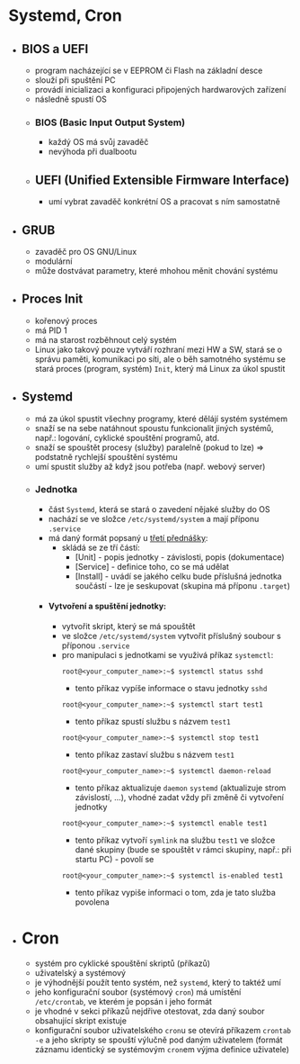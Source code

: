 # Systemd, Cron

- ## BIOS a UEFI
  - program nacházející se v EEPROM či Flash na základní desce
  - slouží při spuštění PC
  - provádí inicializaci a konfiguraci připojených hardwarových zařízení
  - následně spustí OS
  - ### BIOS (Basic Input Output System)
    - každý OS má svůj zavaděč
    - nevýhoda při dualbootu
  - ## UEFI (Unified Extensible Firmware Interface)
    - umí vybrat zavaděč konkrétní OS a pracovat s ním samostatně

- ## GRUB
  - zavaděč pro OS GNU/Linux
  - modulární
  - může dostvávat parametry, které mhohou měnit chování systému

- ## Proces Init
   - kořenový proces
   - má PID 1
   - má na starost rozběhnout celý systém
   - Linux jako takový pouze vytváří rozhraní mezi HW a SW, stará se o správu paměti, komunikaci po síti, ale o běh samotného systému se stará proces (program, systém) ```Init```, který má Linux za úkol spustit

- ## Systemd
  - má za úkol spustit všechny programy, které dělájí systém systémem
  - snaží se na sebe natáhnout spoustu funkcionalit jiných systémů, např.: logování, cyklické spouštění programů, atd.
  - snaží se spouštět procesy (služby) paralelně (pokud to lze) => podstatně rychlejší spouštění systému
  - umí spustit služby až když jsou potřeba (např. webový server)
  - ### Jednotka
    - část ```Systemd```, která se stará o zavedení nějaké služby do OS
    - nachází se ve složce ```/etc/systemd/system``` a mají příponu ```.service```
    - má daný formát popsaný u [třetí přednášky](http://seidl.cs.vsb.cz/wiki2/index.php/SOS):
      - skládá se ze tří částí:
        - [Unit] - popis jednotky - závislosti, popis (dokumentace)
        - [Service] - definice toho, co se má udělat
        - [Install] - uvádí se jakého celku bude příslušná jednotka součástí - lze je seskupovat (skupina má příponu ```.target```)
    - #### Vytvoření a spuštění jednotky:
      - vytvořit skript, který se má spouštět
      - ve složce ```/etc/systemd/system``` vytvořit příslušný soubour s příponou ```.service```
      - pro manipulaci s jednotkami se využivá příkaz ```systemctl```:
        ```console
        root@<your_computer_name>:~$ systemctl status sshd
        ```
        - tento příkaz vypíše informace o stavu jednotky ```sshd```
        ```console
        root@<your_computer_name>:~$ systemctl start test1
        ```
        - tento příkaz spustí službu s názvem ```test1```
        ```console
        root@<your_computer_name>:~$ systemctl stop test1
        ```
        - tento příkaz zastaví službu s názvem ```test1```
        ```console
        root@<your_computer_name>:~$ systemctl daemon-reload
        ```
        - tento příkaz aktualizuje ```daemon``` ```systemd``` (aktualizuje strom závislostí, ...), vhodné zadat vždy při změně či vytvoření jednotky
        ```console
        root@<your_computer_name>:~$ systemctl enable test1
        ```
        - tento příkaz vytvoří ```symlink``` na službu ```test1``` ve složce dané skupiny (bude se spouštět v rámci skupiny, např.: při startu PC) - povolí se
        ```console
        root@<your_computer_name>:~$ systemctl is-enabled test1
        ```
        - tento příkaz vypiše informaci o tom, zda je tato služba povolena

- # Cron
  - systém pro cyklické spouštění skriptů (příkazů)
  - uživatelský a systémový
  - je výhodnější použít tento systém, než ```systemd```, který to taktéž umí
  - jeho konfigurační soubor (systémový  ```cron```) má umístění  ```/etc/crontab```, ve kterém je popsán i jeho formát
  - je vhodné v sekci příkazů nejdřive otestovat, zda daný soubor obsahující skript existuje
  - konfigurační soubor uživatelského ```cron```u se otevírá příkazem  ```crontab -e``` a jeho skripty se spouští výlučně pod daným uživatelem (formát záznamu identický se systémovým ```cron```em výjma definice uživatele)
